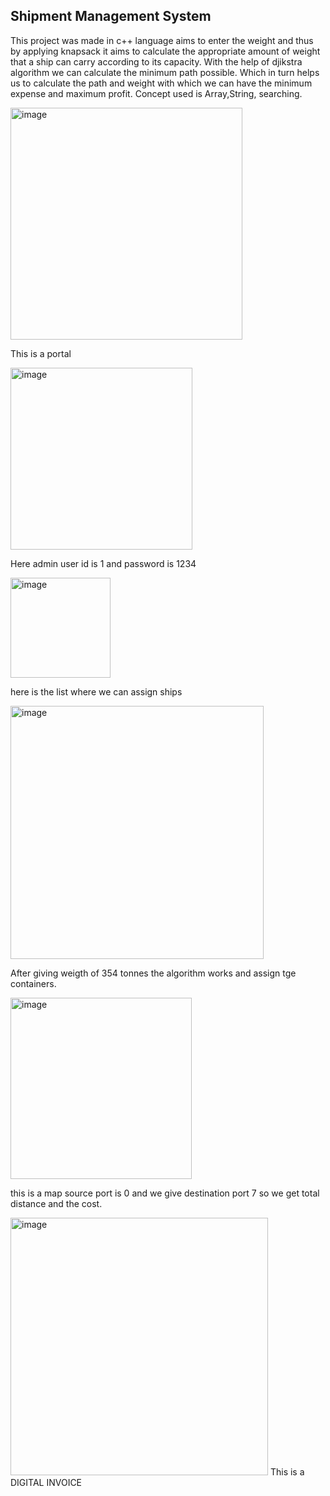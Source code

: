 ## Shipment Management System

This project was made in c++ language  aims to enter the weight and thus by applying knapsack it aims to calculate the appropriate amount of weight that a ship can carry according to its capacity. With the help of djikstra algorithm we can calculate the minimum path possible. Which in turn helps us to calculate the path and weight with which we can have the minimum expense and maximum profit.
Concept used is Array,String, searching.

<img width="371" alt="image" src="https://github.com/2002kartik12/Shipment-Management/assets/110666936/2d9916b5-f13d-43d0-b6a9-c143b2a0acc5">

This is a portal

<img width="291" alt="image" src="https://github.com/2002kartik12/Shipment-Management/assets/110666936/348c09cf-0d53-4c1c-9113-24c265b5e98e">

Here admin user id is 1 and password is 1234

<img width="160" alt="image" src="https://github.com/2002kartik12/Shipment-Management/assets/110666936/465f1667-2c1f-4718-b7d3-1aadf63c91e3">

here is the list where we can assign ships

<img width="405" alt="image" src="https://github.com/2002kartik12/Shipment-Management/assets/110666936/8e7d0a8c-c0d9-4526-8a49-8d5c6aac1d30">

After giving weigth of 354 tonnes the algorithm works and assign tge containers.

<img width="290" alt="image" src="https://github.com/2002kartik12/Shipment-Management/assets/110666936/abed68de-a5bc-4535-b5f6-4cbe79dbf0a3">

this is a map source port is 0 and we give destination port 7 so we get total distance and the cost.

<img width="412" alt="image" src="https://github.com/2002kartik12/Shipment-Management/assets/110666936/e42724ca-1286-444e-82e6-4b1bbd3df3d1">   
This is a DIGITAL INVOICE



